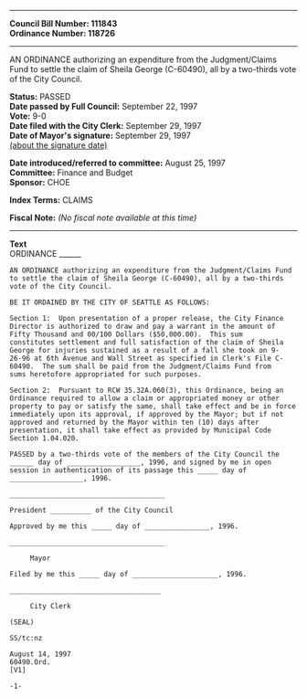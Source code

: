 * * * * *  
  
**Council Bill Number: [](#h0)[](#h2)111843**   
**Ordinance Number: 118726**  
  
* * * * *  
  
AN ORDINANCE authorizing an expenditure from the Judgment/Claims Fund to settle the claim of Sheila George (C-60490), all by a two-thirds vote of the City Council.  
  
**Status:** PASSED   
**Date passed by Full Council:** September 22, 1997   
**Vote:** 9-0   
**Date filed with the City Clerk:** September 29, 1997   
**Date of Mayor's signature:** September 29, 1997   
[(about the signature date)](/~public/approvaldate.htm)   
  
  
**Date introduced/referred to committee:** August 25, 1997   
**Committee:** Finance and Budget   
**Sponsor:** CHOE   
  
**Index Terms:** CLAIMS  
  
**Fiscal Note:** *(No fiscal note available at this time)*  
  
* * * * *  
  
**Text**  
    ORDINANCE ______  
  
    AN ORDINANCE authorizing an expenditure from the Judgment/Claims Fund  
    to settle the claim of Sheila George (C-60490), all by a two-thirds  
    vote of the City Council.  
  
    BE IT ORDAINED BY THE CITY OF SEATTLE AS FOLLOWS:  
  
    Section 1:  Upon presentation of a proper release, the City Finance  
    Director is authorized to draw and pay a warrant in the amount of   
    Fifty Thousand and 00/100 Dollars ($50,000.00).  This sum  
    constitutes settlement and full satisfaction of the claim of Sheila  
    George for injuries sustained as a result of a fall she took on 9-  
    26-96 at 6th Avenue and Wall Street as specified in Clerk's File C-  
    60490.  The sum shall be paid from the Judgment/Claims Fund from  
    sums heretofore appropriated for such purposes.  
  
    Section 2:  Pursuant to RCW 35.32A.060(3), this Ordinance, being an  
    Ordinance required to allow a claim or appropriated money or other  
    property to pay or satisfy the same, shall take effect and be in force  
    immediately upon its approval, if approved by the Mayor; but if not  
    approved and returned by the Mayor within ten (10) days after  
    presentation, it shall take effect as provided by Municipal Code  
    Section 1.04.020.  
  
    PASSED by a two-thirds vote of the members of the City Council the  
    ______ day of __________________, 1996, and signed by me in open  
    session in authentication of its passage this _____ day of  
    __________________, 1996.  
  
    ______________________________________  
  
    President __________ of the City Council  
  
    Approved by me this _____ day of ________________, 1996.  
  
    ______________________________________  
  
         Mayor  
  
    Filed by me this _____ day of _____________________, 1996.  
  
    _____________________________________  
  
         City Clerk  
  
    (SEAL)  
  
    SS/tc:nz  
  
    August 14, 1997  
    60490.Ord.  
    [V1]  
  
    -1-  
